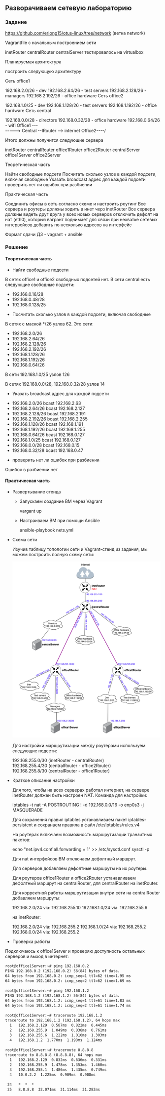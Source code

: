 ## Разворачиваем сетевую лабораторию

### Задание

https://github.com/erlong15/otus-linux/tree/network
(ветка network)

Vagrantfile с начальным построением сети

inetRouter
centralRouter
centralServer
тестировалось на virtualbox


Планируемая архитектура

построить следующую архитектуру

Сеть office1

192.168.2.0/26 - dev
192.168.2.64/26 - test servers
192.168.2.128/26 - managers
192.168.2.192/26 - office hardware
Сеть office2

192.168.1.0/25 - dev
192.168.1.128/26 - test servers
192.168.1.192/26 - office hardware
Сеть central

192.168.0.0/28 - directors
192.168.0.32/28 - office hardware
192.168.0.64/26 - wifi
Office1 ---\
                   -----> Central --IRouter --> internet
Office2----/

Итого должны получится следующие сервера

inetRouter
centralRouter
office1Router
office2Router
centralServer
office1Server
office2Server

Теоретическая часть

Найти свободные подсети
Посчитать сколько узлов в каждой подсети, включая свободные
Указать broadcast адрес для каждой подсети
проверить нет ли ошибок при разбиении

Практическая часть

Соединить офисы в сеть согласно схеме и настроить роутинг
Все сервера и роутеры должны ходить в инет черз inetRouter
Все сервера должны видеть друг друга
у всех новых серверов отключить дефолт на нат (eth0), который вагрант поднимает для связи
при нехватке сетевых интервейсов добавить по несколько адресов на интерфейс

Формат сдачи ДЗ - vagrant + ansible


### Решение

#### Теоретическая часть

* Найти свободные подсети

В сетях office1 и office2 свободных подсетей нет.
В сети central есть следующие свободные подсети:

- 192.168.0.16/28
- 192.168.0.48/28
- 192.168.0.128/25

* Посчитать сколько узлов в каждой подсети, включая свободные

В сетях с маской */26 узлов 62. Это сети:
- 192.168.2.0/26
- 192.168.2.64/26
- 192.168.2.128/26
- 192.168.2.192/26
- 192.168.1.128/26
- 192.168.1.192/26
- 192.168.0.64/26

В сети 192.168.1.0/25 узлов 126

В сетях 192.168.0.0/28, 192.168.0.32/28 узлов 14

* Указать broadcast адрес для каждой подсети

- 192.168.2.0/26 bcast 192.168.2.63
- 192.168.2.64/26 bcast 192.168.2.127
- 192.168.2.128/26 bcast 192.168.2.191
- 192.168.2.192/26 bcast 192.168.2.255
- 192.168.1.128/26 bcast 192.168.1.191
- 192.168.1.192/26 bcast 192.168.1.255
- 192.168.0.64/26 bcast 192.168.0.127
- 192.168.1.0/25 bcast 192.168.0.127
- 192.168.0.0/28 bcast 192.168.0.15
- 192.168.0.32/28 bcast 192.168.0.47

* проверить нет ли ошибок при разбиении

Ошибок в разбиении нет





#### Практическая часть

* Развертывание стенда

    - Запускаем создание ВМ через Vagrant   

        vargant up

    - Настраиваем ВМ при помощи Ansible

        ansible-playbook nets.yml

* Схема сети

  Изучив таблицу топологии сети и Vagrant-стенд из задания, мы можем построить полную схему сети:

  ![Nets](https://github.com/ilobov/otus-linux-prof/blob/main/les28/nets.png)

  Для настройки маршрутизации между роутерами используем следующие подсети:

  192.168.255.0/30 (inetRouter - centralRouter)  
  192.168.255.4/30 (centralRouter - office2Router)  
  192.168.255.8/30 (centralRouter - office1Router)  

* Краткое описание настройки

  Для того, чтобы на всех серверах работал интернет, на сервере inetRouter должен быть настроен NAT.
  Команда для настройки: 

    iptables -t nat -A POSTROUTING ! -d 192.168.0.0/16 -o enp0s3 -j MASQUERADE

  Для сохранения правил iptables устанавливаем пакет iptables-persistent и сохранаем правила в файл /etc/iptables/rules.v4

  На роутерах включаем возможность маршрутизации транзитных пакетов:

    echo "net.ipv4.conf.all.forwarding = 1" >> /etc/sysctl.conf
    sysctl -p

  Для nat интерфейсов ВМ отключаем дефолтный маршрут.

  Для серверов добавляем дефолтные маршруты на их роутеры.

  Для роутеров office1Router и office2Router устанавливаем дефолтный маршрут на centralRouter, для centralRouter на inetRouter.

  Для корректной работы маршрутизации внутри сети на centralRouter добавляем маршруты:

  192.168.2.0/24 via: 192.168.255.10
  192.168.1.0/24 via: 192.168.255.6

  на inetRouter:

  192.168.2.0/24 via: 192.168.255.2
  192.168.1.0/24 via: 192.168.255.2
  192.168.0.0/24 via: 192.168.255.2

* Проверка работы

Подключаюсь к office1Server и проверяю доступность остальных серверов и выход в интернет:

```
root@office1Server:~# ping 192.168.0.2  
PING 192.168.0.2 (192.168.0.2) 56(84) bytes of data.  
64 bytes from 192.168.0.2: icmp_seq=1 ttl=62 time=1.95 ms   
64 bytes from 192.168.0.2: icmp_seq=2 ttl=62 time=1.69 ms  

root@office1Server:~# ping 192.168.1.2  
PING 192.168.1.2 (192.168.1.2) 56(84) bytes of data.  
64 bytes from 192.168.1.2: icmp_seq=1 ttl=61 time=1.83 ms  
64 bytes from 192.168.1.2: icmp_seq=2 ttl=61 time=1.74 ms  

root@office1Server:~# traceroute 192.168.1.2  
traceroute to 192.168.1.2 (192.168.1.2), 64 hops max  
  1   192.168.2.129  0.587ms  0.822ms  0.445ms   
  2   192.168.255.9  1.049ms  0.838ms  0.761ms   
  3   192.168.255.6  1.222ms  1.010ms  1.303ms   
  4   192.168.1.2  1.770ms  1.198ms  1.124ms  

root@office1Server:~# traceroute 8.8.8.8
traceroute to 8.8.8.8 (8.8.8.8), 64 hops max
  1   192.168.2.129  0.832ms  0.636ms  0.331ms 
  2   192.168.255.9  1.478ms  1.353ms  1.460ms 
  3   192.168.255.1  1.486ms  1.435ms  0.749ms 
  4   10.0.2.2  1.225ms  0.909ms  0.908ms 

 24   *  *  * 
 25   8.8.8.8  32.071ms  31.114ms  31.282ms

```
